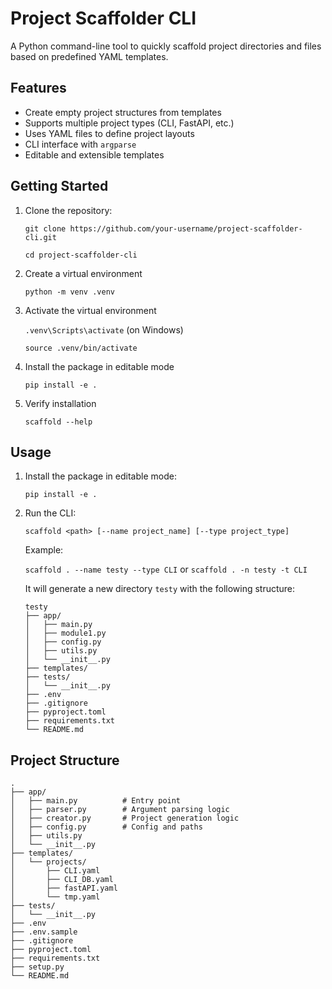 # Project Scaffolder CLI

A Python command-line tool to quickly scaffold project directories and files based on predefined YAML templates.

## Features

- Create empty project structures from templates  
- Supports multiple project types (CLI, FastAPI, etc.)  
- Uses YAML files to define project layouts  
- CLI interface with `argparse`  
- Editable and extensible templates  

## Getting Started

1. Clone the repository:

    `git clone https://github.com/your-username/project-scaffolder-cli.git`

    `cd project-scaffolder-cli`

2. Create a virtual environment 

    `python -m venv .venv`

3. Activate the virtual environment

    `.venv\Scripts\activate` (on Windows)

    `source .venv/bin/activate`

4. Install the package in editable mode

    `pip install -e .`

5. Verify installation

    `scaffold --help`

## Usage

1. Install the package in editable mode:

   `pip install -e .`

2. Run the CLI:

   `scaffold <path> [--name project_name] [--type project_type]`

   Example:

   `scaffold . --name testy --type CLI`
   or `scaffold . -n testy -t CLI`

   It will generate a new directory `testy` with the following structure:
    ```
    testy
    ├── app/
    │   ├── main.py                  
    │   ├── module1.py       
    │   ├── config.py        
    │   ├── utils.py
    │   └── __init__.py
    ├── templates/
    ├── tests/
    │   └── __init__.py
    ├── .env
    ├── .gitignore
    ├── pyproject.toml
    ├── requirements.txt
    └── README.md
    ```


## Project Structure

```
.
├── app/
│   ├── main.py          # Entry point
│   ├── parser.py        # Argument parsing logic
│   ├── creator.py       # Project generation logic
│   ├── config.py        # Config and paths
│   ├── utils.py
│   └── __init__.py
├── templates/
│   └── projects/
│       ├── CLI.yaml
│       ├── CLI_DB.yaml
│       ├── fastAPI.yaml
│       └── tmp.yaml
├── tests/
│   └── __init__.py
├── .env
├── .env.sample
├── .gitignore
├── pyproject.toml
├── requirements.txt
├── setup.py
└── README.md
```
